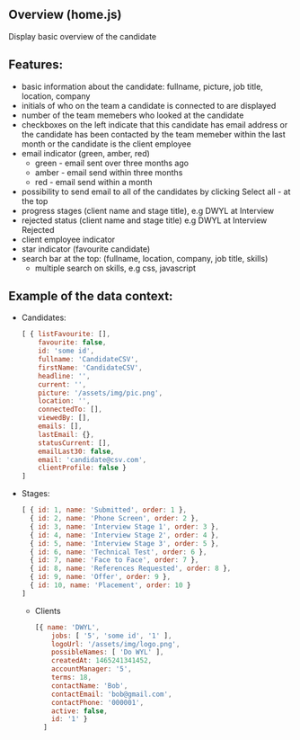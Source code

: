 ## Overview (home.js)

Display basic overview of the candidate

## Features:

- basic information about the candidate: fullname, picture, job title, location, company
- initials of who on the team a candidate is connected to are displayed
- number of the team memebers who looked at the candidate
- checkboxes on the left indicate that this candidate has email address or the candidate has been contacted by the team memeber within the last month or the candidate is the client employee
- email indicator (green, amber, red)
  - green - email sent over three months ago
  - amber - email send within three months
  - red - email send within a month
- possibility to send email to all of the candidates by clicking Select all - at the top
- progress stages (client name and stage title), e.g DWYL at Interview
- rejected status (client name and stage title) e.g DWYL at Interview Rejected
- client employee indicator  
- star indicator (favourite candidate)
- search bar at the top: (fullname, location, company, job title, skills)
  - multiple search on skills, e.g css, javascript

## Example of the data context:

- Candidates:

  ```js
  [ { listFavourite: [],
      favourite: false,
      id: 'some id',
      fullname: 'CandidateCSV',
      firstName: 'CandidateCSV',
      headline: '',
      current: '',
      picture: '/assets/img/pic.png',
      location: '',
      connectedTo: [],
      viewedBy: [],
      emails: [],
      lastEmail: {},
      statusCurrent: [],
      emailLast30: false,
      email: 'candidate@csv.com',
      clientProfile: false }
  ]
  ```

- Stages:

  ```js
  [ { id: 1, name: 'Submitted', order: 1 },
    { id: 2, name: 'Phone Screen', order: 2 },
    { id: 3, name: 'Interview Stage 1', order: 3 },
    { id: 4, name: 'Interview Stage 2', order: 4 },
    { id: 5, name: 'Interview Stage 3', order: 5 },
    { id: 6, name: 'Technical Test', order: 6 },
    { id: 7, name: 'Face to Face', order: 7 },
    { id: 8, name: 'References Requested', order: 8 },
    { id: 9, name: 'Offer', order: 9 },
    { id: 10, name: 'Placement', order: 10 }
  ]

  ```

  - Clients

    ```js
    [{ name: 'DWYL',
        jobs: [ '5', 'some id', '1' ],
        logoUrl: '/assets/img/logo.png',
        possibleNames: [ 'Do WYL' ],
        createdAt: 1465241341452,
        accountManager: '5',
        terms: 18,
        contactName: 'Bob',
        contactEmail: 'bob@gmail.com',
        contactPhone: '000001',
        active: false,
        id: '1' }
      ]
    ```
